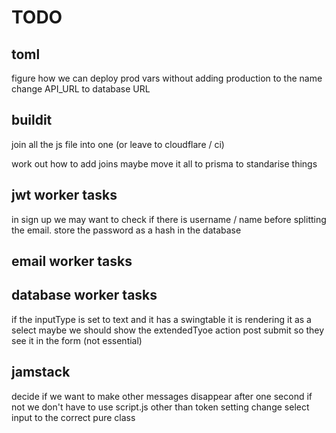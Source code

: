 # TODO

## toml

figure how we can deploy prod vars without adding production to the name
change API_URL to database URL

## buildit

join all the js file into one (or leave to cloudflare / ci)

work out how to add joins maybe move it all to prisma to standarise things

## jwt worker tasks

in sign up we may want to check if there is username / name before splitting the email.
store the password as a hash in the database

## email worker tasks

## database worker tasks

if the inputType is set to text and it has a swingtable it is rendering it as a select
maybe we should show the extendedTyoe action post submit so they see it in the form (not essential)

## jamstack

decide if we want to make other messages disappear after one second if not we don't have to use script.js other than token setting
change select input to the correct pure class
